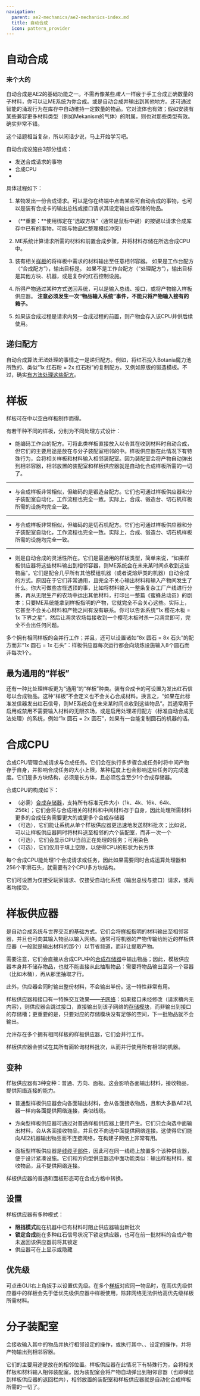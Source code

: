 ```yaml
---
navigation:
  parent: ae2-mechanics/ae2-mechanics-index.md
  title: 自动合成
  icon: pattern_provider
---
```


# 自动合成

### 来个大的

<GameScene zoom="4" interactive={true}>
  <ImportStructure src="../assets/assemblies/autocraft_setup_greebles.snbt" />
  <IsometricCamera yaw="195" pitch="30" />
</GameScene>

自动合成是AE2的基础功能之一。不需再像某些*庸人*一样疲于手工合成正确数量的子材料，你可以让ME系统为你合成。或是自动合成并输出到其他地方。还可通过智能的<a title="译注：涌现（Emergence），指多个个体间的相互作用遵循简单的规则，而它们所组成的系统拥有了个体不具备的特性，这种特性仅存在于系统的层面。">涌现</a>行为在库存中自动维持一定数量的物品。它对流体也有效；假如安装有某些兼容更多材料类型（例如Mekanism的气体）的附属，则也对那些类型有效。确实非常不错。

这个话题相当复杂，所以闲话少说，马上开始学习吧。

自动合成设施由3部分组成：
- 发送合成请求的事物
- 合成CPU
- <ItemLink id="pattern_provider" />

具体过程如下：

1.  某物发出一份合成请求。可以是你在终端中点击某些可自动合成的事物，也可以是装有合成卡的输出总线或接口请求其设定输出或存储的物品。

*   （**重要：**使用绑定在“选取方块”（通常是鼠标中键）的按键以请求合成库存中已有的事物，可能与物品栏整理模组冲突）

2.  ME系统计算请求所需的材料和前置合成步骤，并将材料存储在所选合成CPU中。

3.  装有相关[样板](../items-blocks-machines/patterns.md)的<ItemLink id="pattern_provider" />将样板中需求的材料输出至任意相邻容器。
    如果是工作台配方（“合成配方”），输出目标是<ItemLink id="molecular_assembler" />。
    如果不是工作台配方（“处理配方”），输出目标是其他方块、机器，或是复杂的红石控制设施。

4.  所得产物通过某种方式送回系统，可以是输入总线、接口，或将产物输入样板供应器。
    **注意必须发生一次“物品输入系统”事件，不能只将产物输入接有<ItemLink id="storage_bus" />的箱子。**

5.  如果该合成过程是请求内另一合成过程的前置，则产物会存入该CPU并供后续使用。

## 递归配方

<ItemImage id="minecraft:netherite_upgrade_smithing_template" scale="4" />

自动合成算法*无法*处理的事情之一是递归配方。例如，将红石投入Botania魔力池所致的、类似“1x 红石粉 = 2x 红石粉”的复制配方。又例如原版的锻造模板。不过，确实[有方法处理这些配方](../example-setups/recursive-crafting-setup.md)。

# 样板

<ItemImage id="crafting_pattern" scale="4" />

样板可在<ItemLink id="pattern_encoding_terminal" />中以空白样板制作而得。

有若干种不同的样板，分别为不同处理方式设计：

*   <ItemLink id="crafting_pattern" />能编码工作台的配方。可将此类样板直接放入<ItemLink id="molecular_assembler" />以令其在收到材料时自动合成，但它们的主要用途是放在与分子装配室相邻的<ItemLink id="pattern_provider" />中。样板供应器在此情况下有特殊行为，会将相关样板和材料输入相邻装配室。因为装配室会将产物自动弹出到相邻容器，相邻放置的装配室和样板供应器就是自动化合成样板所需的一切了。

***

*   <ItemLink id="smithing_table_pattern" />与合成样板非常相似，但编码的是锻造台配方。它们也可通过样板供应器和分子装配室自动化，工作流程也完全一致。实际上，合成、锻造台、切石机样板所需的设施均完全一致。

***

*   <ItemLink id="stonecutting_pattern" />与合成样板非常相似，但编码的是切石机配方。它们也可通过样板供应器和分子装配室自动化，工作流程也完全一致。实际上，合成、锻造台、切石机样板所需的设施均完全一致。

***

*   <ItemLink id="processing_pattern" />则是自动合成的灵活性所在。它们是最通用的样板类型，简单来说，“如果样板供应器将这些材料输出到相邻容器，则ME系统会在未来某时间点收到这些物品”。它们是配合几乎所有其他模组机器（或者说熔炉类的机器）自动合成的方式。原因在于它们非常通用，且完全不关心输出材料和输入产物间发生了什么。你大可做些古怪透顶的事，比如将材料输入一整条复杂工厂产线进行分拣，再从无限生产的农场中运出其他材料，打印出一整篇《蜜蜂总动员》的剧本；只要ME系统能拿到样板指明的产物，它就完全不会关心这些。实际上，它甚至不会关心材料和产物之间有没有联系。你可以告诉系统“1x 樱花木板 = 1x 下界之星”，然后让凋灵农场每接收到一个樱花木板时杀一只凋灵即可，完全不会出任何问题。

多个拥有相同样板的<ItemLink id="pattern_provider" />会并行工作；并且，还可以设置诸如“8x 圆石 = 8x 石头”的配方而非“1x 圆石 = 1x 石头”：样板供应器每次运行都会向烧炼设施输入8个圆石而非每次1个。

## 最为通用的“样板”

还有一种比处理样板更为“通用”的“样板”种类。装有合成卡的<ItemLink id="level_emitter" />可设置为发出红石信号以合成物品。这种“样板”不会定义也不会关心合成材料。换言之，“如果在此标准发信器发出红石信号，则ME系统会在未来某时间点收到这些物品”。其通常用于启用或禁用不需要输入材料的无限农场，或是启用处理递归配方（标准自动合成无法处理）的系统，例如“1x 圆石 = 2x 圆石”，如果有一台能复制圆石的机器的话。

# 合成CPU

<GameScene zoom="4" background="transparent">
  <ImportStructure src="../assets/assemblies/crafting_cpus.snbt" />
  <IsometricCamera yaw="195" pitch="30" />
</GameScene>

合成CPU管理合成请求与合成任务。它们会在执行多步骤合成任务时将中间产物存于自身，并影响合成任务的大小上限，某种程度上也会影响这些任务的完成速度。它们是多方块结构，必须是长方体，且必须包含至少1个合成存储器。

合成CPU的构成如下：

*   （必需）[合成存储器](../items-blocks-machines/crafting_cpu_multiblock.md)，支持所有标准元件大小（1k、4k、16k、64k、256k）；它们会将与合成相关的材料和中间材料存于自身，因此处理所需材料更多的合成任务需要更大的或更多个合成存储器
*   （可选）<ItemLink id="crafting_accelerator" />，它们能让系统从单个样板供应器更迅速地发送材料批次；比如说，可以让样板供应器同时将材料送至相邻的六个装配室，而非一次一个
*   （可选）<ItemLink id="crafting_monitor" />，它们会显示CPU当前正在处理的任务；可用<ItemLink id="color_applicator" />染色
*   （可选）<ItemLink id="crafting_unit" />，它们仅用于填上空隙，以使得CPU的形状为长方体

每个合成CPU能处理1个合成请求或任务，因此如果需要同时合成运算处理器和256个平滑石头，就需要有2个CPU多方块结构。

它们可设置为仅接受玩家请求、仅接受自动化系统（输出总线与接口）请求，或两者均接受。

# 样板供应器

<Row>
<BlockImage id="pattern_provider" scale="4" />

<BlockImage id="pattern_provider" p:push_direction="up" scale="4" />

<GameScene zoom="4" background="transparent">
  <ImportStructure src="../assets/blocks/cable_pattern_provider.snbt" />
</GameScene>
</Row>

<ItemLink id="pattern_provider" />是自动合成系统与世界交互的基础方式。它们会将[样板](../items-blocks-machines/patterns.md)指明的材料输出至相邻容器，并且也可向其输入物品以输入网络。通常可将机器的产物传输给附近的样板供应器（一般就是输出材料的那个）以节省频道，而非让<ItemLink id="import_bus" />提取产物。

需要注意，它们会直接从合成CPU中的[合成存储器](../items-blocks-machines/crafting_cpu_multiblock.md#合成存储器)中输出物品；因此，模板供应器本身并不储存物品，也就不能直接从此抽取物品：需要将物品输出至另一个容器（比如木桶），再从那里抽取才行。

此外，供应器会同时输出整份材料，不会输出半份。这一特性非常有用。

样板供应器和接口有一特殊交互效果——[子网络](subnetworks.md)：如果接口未经修改（请求槽内无内容），则供应器会跳过接口，直接输出到该子网络的[存储模块](import-export-storage.md)，而非输出到接口的存储槽；更重要的是，只要对应的存储模块没有足够的空间，下一批物品就不会输出。

允许存在多个拥有相同样板的样板供应器，它们会并行工作。

样板供应器会尝试在其所有面轮询材料批次，从而并行使用所有相邻的机器。

## 变种

样板供应器有3种变种：普通、方向、面板。这会影响各面输出材料，接收物品，提供网络连接的能力。

*   普通型样板供应器会向各面输出材料，会从各面接收物品，且和大多数AE2机器一样向各面提供网络连接，类似线缆。

*   方向型样板供应器可通过对普通样板供应器上使用<ItemLink id="certus_quartz_wrench" />产生。它们只会向选中面输出材料，会从各面接收物品，并且仅不向选中面提供网络连接。这使得它们能向AE2机器输出物品而不连接网络，在构建子网络上非常有用。

*   面板型样板供应器是[线缆子部件](cable-subparts.md)，因此可在同一线缆上放置多个该种供应器，便于设计紧凑设施。它们和方向型供应器选中面功能类似：输出样板材料，接收物品，且不提供网络连接。

样板供应器的普通和面板形态可在合成方格中转换。

## 设置

样板供应器有多种模式：

*   **阻挡模式**能在机器中已有材料时阻止供应器输出新批次
*   **锁定合成**能在多种红石信号状况下锁定供应器，也可在前一批材料的合成产物未返回该供应器前将其锁定
*   供应器可在<ItemLink id="pattern_access_terminal" />上显示或隐藏

## 优先级

可点击GUI右上角扳手以设置优先级。在多个[样板](../items-blocks-machines/patterns.md)对应同一物品时，在高优先级供应器中的样板会先于低优先级供应器中样板使用，除非网络无法供给高优先级样板所需材料。

# 分子装配室

<BlockImage id="molecular_assembler" scale="4" />

<ItemLink id="molecular_assembler" />会接收输入其中的物品并执行相邻<ItemLink id="pattern_provider" />设定的操作，或执行其中<ItemLink id="crafting_pattern" />、<ItemLink id="smithing_table_pattern" />、<ItemLink id="stonecutting_pattern" />设定的操作，并将产物输出到相邻容器。

它们的主要用途是放在<ItemLink id="pattern_provider" />的相邻位置。样板供应器在此情况下有特殊行为，会将相关样板和材料输入相邻装配室。因为装配室会将产物自动弹出到相邻容器（也即弹出到样板供应器的返回栏内），相邻放置的装配室和样板供应器就是自动化合成样板所需的一切了。

<GameScene zoom="4" background="transparent">
<ImportStructure src="../assets/assemblies/assembler_tower.snbt" />
<IsometricCamera yaw="195" pitch="30" />
</GameScene>